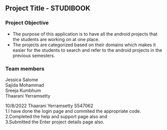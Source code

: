 ## Project Title - STUDIBOOK

### Project Objective <a name="objective"></a>
 -	The purpose of this application is to have all the android projects that the students are working on at one place.
 - 	The projects are categorized based on their domains which makes it easier for the students to search and refer to the android projects in the previous semesters.
 
### Team members
Jessica Salome </br>
Sajida Mohammad  </br>
Sreeja Kumbhum </br>
Thaarani Yerramsetty </br>

<p>
 10/8/2022 Thaarani Yerramsetty S547062 </br>
 1.I have done the login page and commited the appropriate code.</br>
 2.Completed the help and support page also and</br>
 3.Submitted the Enter project details page also.</p>
